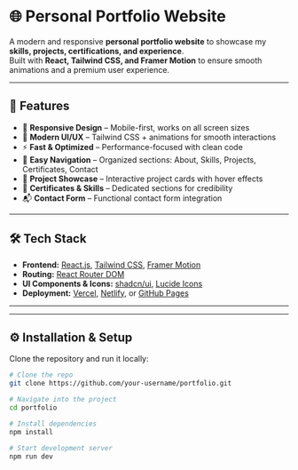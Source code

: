 # 🌐 Personal Portfolio Website

A modern and responsive **personal portfolio website** to showcase my **skills, projects, certifications, and experience**.  
Built with **React, Tailwind CSS, and Framer Motion** to ensure smooth animations and a premium user experience.  

---

## 🚀 Features
- 📱 **Responsive Design** – Mobile-first, works on all screen sizes  
- 🎨 **Modern UI/UX** – Tailwind CSS + animations for smooth interactions  
- ⚡ **Fast & Optimized** – Performance-focused with clean code  
- 🧭 **Easy Navigation** – Organized sections: About, Skills, Projects, Certificates, Contact  
- 📂 **Project Showcase** – Interactive project cards with hover effects  
- 📜 **Certificates & Skills** – Dedicated sections for credibility  
- 📬 **Contact Form** – Functional contact form integration  

---

## 🛠️ Tech Stack
- **Frontend:** [React.js](https://react.dev/), [Tailwind CSS](https://tailwindcss.com/), [Framer Motion](https://www.framer.com/motion/)  
- **Routing:** [React Router DOM](https://reactrouter.com/)  
- **UI Components & Icons:** [shadcn/ui](https://ui.shadcn.com/), [Lucide Icons](https://lucide.dev/)  
- **Deployment:** [Vercel](https://vercel.com/), [Netlify](https://www.netlify.com/), or [GitHub Pages](https://pages.github.com/)  

---

---

## ⚙️ Installation & Setup

Clone the repository and run it locally:

```bash
# Clone the repo
git clone https://github.com/your-username/portfolio.git

# Navigate into the project
cd portfolio

# Install dependencies
npm install

# Start development server
npm run dev
